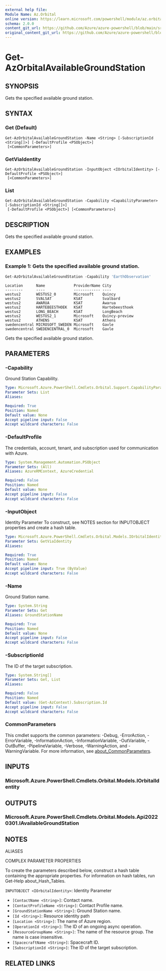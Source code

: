 ```yaml
---
external help file:
Module Name: Az.Orbital
online version: https://learn.microsoft.com/powershell/module/az.orbital/get-azorbitalavailablegroundstation
schema: 2.0.0
content_git_url: https://github.com/Azure/azure-powershell/blob/main/src/Orbital/help/Get-AzOrbitalAvailableGroundStation.md
original_content_git_url: https://github.com/Azure/azure-powershell/blob/main/src/Orbital/help/Get-AzOrbitalAvailableGroundStation.md
---
```


# Get-AzOrbitalAvailableGroundStation

## SYNOPSIS
Gets the specified available ground station.

## SYNTAX

### Get (Default)
```
Get-AzOrbitalAvailableGroundStation -Name <String> [-SubscriptionId <String[]>] [-DefaultProfile <PSObject>]
 [<CommonParameters>]
```

### GetViaIdentity
```
Get-AzOrbitalAvailableGroundStation -InputObject <IOrbitalIdentity> [-DefaultProfile <PSObject>]
 [<CommonParameters>]
```

### List
```
Get-AzOrbitalAvailableGroundStation -Capability <CapabilityParameter> [-SubscriptionId <String[]>]
 [-DefaultProfile <PSObject>] [<CommonParameters>]
```

## DESCRIPTION
Gets the specified available ground station.

## EXAMPLES

### Example 1: Gets the specified  available ground station.
```powershell
Get-AzOrbitalAvailableGroundStation -Capability 'EarthObservation'
```

```output
Location      Name             ProviderName City
--------      ----             ------------ ----
westus2       WESTUS2_0        Microsoft    Quincy
westus2       SVALSAT          KSAT         Svalbard
westus2       AWARUA           KSAT         Awarua
westus2       HARTEBEESTHOEK   KSAT         Hartebeesthoek
westus2       LONG_BEACH       KSAT         LongBeach
westus2       WESTUS2_1        Microsoft    Quincy-preview
westus2       ATHENS           KSAT         Athens
swedencentral MICROSOFT_SWEDEN Microsoft    Gavle
swedencentral SWEDENCENTRAL_0  Microsoft    Gavle
```

Gets the specified  available ground station.

## PARAMETERS

### -Capability
Ground Station Capability.

```yaml
Type: Microsoft.Azure.PowerShell.Cmdlets.Orbital.Support.CapabilityParameter
Parameter Sets: List
Aliases:

Required: True
Position: Named
Default value: None
Accept pipeline input: False
Accept wildcard characters: False
```

### -DefaultProfile
The credentials, account, tenant, and subscription used for communication with Azure.

```yaml
Type: System.Management.Automation.PSObject
Parameter Sets: (All)
Aliases: AzureRMContext, AzureCredential

Required: False
Position: Named
Default value: None
Accept pipeline input: False
Accept wildcard characters: False
```

### -InputObject
Identity Parameter
To construct, see NOTES section for INPUTOBJECT properties and create a hash table.

```yaml
Type: Microsoft.Azure.PowerShell.Cmdlets.Orbital.Models.IOrbitalIdentity
Parameter Sets: GetViaIdentity
Aliases:

Required: True
Position: Named
Default value: None
Accept pipeline input: True (ByValue)
Accept wildcard characters: False
```

### -Name
Ground Station name.

```yaml
Type: System.String
Parameter Sets: Get
Aliases: GroundStationName

Required: True
Position: Named
Default value: None
Accept pipeline input: False
Accept wildcard characters: False
```

### -SubscriptionId
The ID of the target subscription.

```yaml
Type: System.String[]
Parameter Sets: Get, List
Aliases:

Required: False
Position: Named
Default value: (Get-AzContext).Subscription.Id
Accept pipeline input: False
Accept wildcard characters: False
```

### CommonParameters
This cmdlet supports the common parameters: -Debug, -ErrorAction, -ErrorVariable, -InformationAction, -InformationVariable, -OutVariable, -OutBuffer, -PipelineVariable, -Verbose, -WarningAction, and -WarningVariable. For more information, see [about_CommonParameters](http://go.microsoft.com/fwlink/?LinkID=113216).

## INPUTS

### Microsoft.Azure.PowerShell.Cmdlets.Orbital.Models.IOrbitalIdentity

## OUTPUTS

### Microsoft.Azure.PowerShell.Cmdlets.Orbital.Models.Api20220301.IAvailableGroundStation

## NOTES

ALIASES

COMPLEX PARAMETER PROPERTIES

To create the parameters described below, construct a hash table containing the appropriate properties. For information on hash tables, run Get-Help about_Hash_Tables.


`INPUTOBJECT <IOrbitalIdentity>`: Identity Parameter
  - `[ContactName <String>]`: Contact name.
  - `[ContactProfileName <String>]`: Contact Profile name.
  - `[GroundStationName <String>]`: Ground Station name.
  - `[Id <String>]`: Resource identity path
  - `[Location <String>]`: The name of Azure region.
  - `[OperationId <String>]`: The ID of an ongoing async operation.
  - `[ResourceGroupName <String>]`: The name of the resource group. The name is case insensitive.
  - `[SpacecraftName <String>]`: Spacecraft ID.
  - `[SubscriptionId <String>]`: The ID of the target subscription.

## RELATED LINKS


